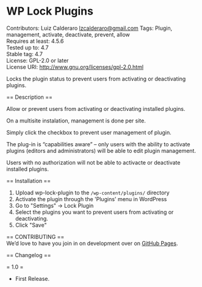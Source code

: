 # WP Lock Plugins #
Contributors: Luiz Calderaro <lzcalderaro@gmail.com>
Tags: Plugin, management, activate, deactivate, prevent, allow  
Requires at least:  4.5.6  
Tested up to: 4.7  
Stable tag:  4.7  
License: GPL-2.0 or later  
License URI: http://www.gnu.org/licenses/gpl-2.0.html  

Locks the plugin status to prevent users from activating or deactivating plugins.

== Description ==

Allow or prevent users from activating or deactivating installed plugins.

On a multisite instalation, management is done per site.

Simply click the checkbox to prevent user management of plugin.

The plug-in is “capabilities aware” – only users with the ability to activate plugins (editors and administrators) will be able to edit plugin management.

Users with no authorization will not be able to activacte or deactivate installed plugins.

== Installation ==
1. Upload wp-lock-plugin to the `/wp-content/plugins/` directory
2. Activate the plugin through the 'Plugins' menu in WordPress
3. Go to "Settings" -> Lock Plugin
4. Select the plugins you want to prevent users from activating or deactivating.
5. Click "Save"

== CONTRIBUTING ==\
We’d love to have you join in on development over on [GitHub Pages](https://github.com/lzcalderaro/wp-lock-plugins).

== Changelog ==

= 1.0 =
* First Release.
